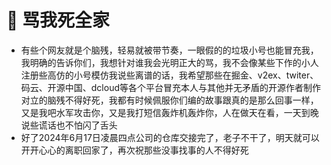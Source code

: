 # 👀 骂我死全家
- 有些个网友就是个脑残，轻易就被带节奏，一眼假的的垃圾小号也能冒充我，我明确的告诉你们，我想针对谁我会光明正大的骂，我不会像某些下作的小人注册些高仿的小号模仿我说些离谱的话，我希望那些在掘金、v2ex、twiter、码云、开源中国、dcloud等各个平台冒充本人与其他并无矛盾的开源作者制作对立的脑残不得好死，我都有时候佩服你们编的故事跟真的是那么回事一样，又是我吧水军攻击你，又是我打短信轰炸机轰炸你，人在做天在看，一天到晚说些谎话也不怕闪了舌头
- 好了2024年6月17日凌晨四点公司的仓库交接完了，老子不干了，明天就可以开开心心的离职回家了，再次祝那些没事找事的人不得好死
